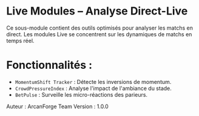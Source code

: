 # Live Modules – Analyse Direct-Live

Ce sous-module contient des outils optimisés pour analyser les matchs en direct.
Les modules Live se concentrent sur les dynamiques de matchs en temps réel.

# Fonctionnalités :
- `MomentumShift Tracker` : Détecte les inversions de momentum.
- `CrowdPressureIndex` : Analyse l'impact de l'ambiance du stade.
- `BetPulse` : Surveille les micro-réactions des parieurs.

Auteur : ArcanForge Team
Version : 1.0.0
